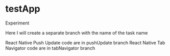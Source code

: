 # testApp
Experiment

Here I will create a separate branch with the name of the task name

React Native Push Update code are in pushUpdate branch
React Native Tab Navigator code are in tabNavigator branch
